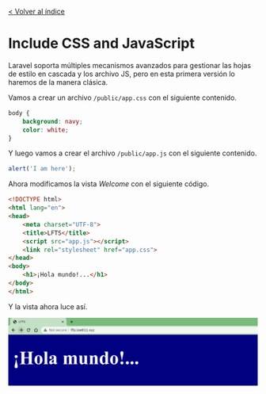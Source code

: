 [< Volver al índice](/docs/readme.md)

# Include CSS and JavaScript

Laravel soporta múltiples mecanismos avanzados para gestionar las hojas de estilo en cascada y los archivo JS, pero en esta primera versión lo haremos de la manera clásica.

Vamos a crear un archivo `/public/app.css` con el siguiente contenido.

```css
body {
    background: navy;
    color: white;
}
```

Y luego vamos a crear el archivo `/public/app.js` con el siguiente contenido.

```javascript
alert('I am here');
```

Ahora modificamos la vista _Welcome_ con el siguiente código.

```html
<!DOCTYPE html>
<html lang="en">
<head>
    <meta charset="UTF-8">
    <title>LFTS</title>
    <script src="app.js"></script>
    <link rel="stylesheet" href="app.css">
</head>
<body>
    <h1>¡Hola mundo!...</h1>
</body>
</html>
```

Y la vista ahora luce así.

![Vista Welcome](images/vista-welcome-v2.png)

